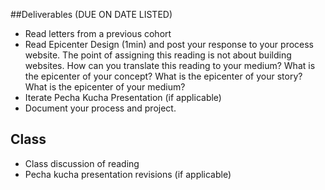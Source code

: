 ##Deliverables (DUE ON DATE LISTED)

* Read letters from a previous cohort
* Read Epicenter Design (1min) and post your response to your process website. The point of assigning this reading is not about building websites. How can you translate this reading to your medium? What is the epicenter of your concept? What is the epicenter of your story? What is the epicenter of your medium?
* Iterate Pecha Kucha Presentation (if applicable)
* Document your process and project.

## Class

* Class discussion of reading
* Pecha kucha presentation revisions (if applicable)